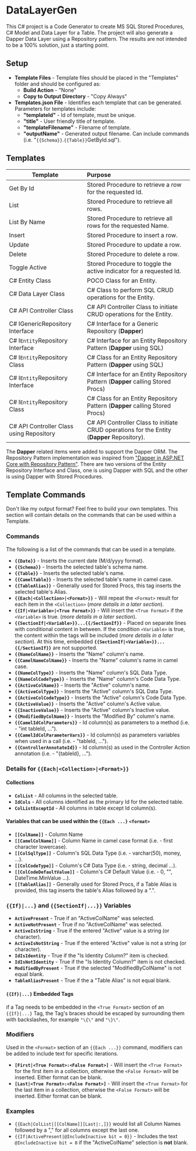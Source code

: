 # DataLayerGen

This C# project is a Code Generator to create MS SQL Stored Procedures, C# Model and Data Layer for a Table. The project will also generate a Dapper Data Layer using a Repository pattern.  The results are not intended to be a 100% solution, just a starting point.

## Setup

* **Template Files** - Template files should be placed in the "Templates" folder and should be configured as:
  * **Build Action** - "None"
  * **Copy to Output Directory** - "Copy Always"
* **Templates.json File** - Identifies each template that can be generated. Parameters for templates include:
  * **"templateId"** - Id of template, must be unique.
  * **"title"** - User friendly title of template.
  * **"templateFilename"** - Filename of template.
  * **"outputName"** - Generated output filename.  Can include commands (i.e. "`{{Schema}}`.`{{Table}}`GetById.sql").

## Templates

| Template | Purpose |
| --- | :--- |
| Get By Id | Stored Procedure to retrieve a row for the requested Id. |
| List | Stored Procedure to retrieve all rows. |
| List By Name | Stored Procedure to retrieve all rows for the requested Name. |
| Insert | Stored Procedure to insert a row. |
| Update | Stored Procedure to update a row. |
| Delete | Stored Procedure to delete a row. |
| Toggle Active | Stored Procedure to toggle the active indicator for a requested Id. |
| C# Entity Class | POCO Class for an Entity. |
| C# Data Layer Class | C# Class to perform SQL CRUD operations for the Entity. |
| C# API Controller Class | C# API Controller Class to initiate CRUD operations for the Entity. |
|C# IGenericRepository Interface|C# Interface for a Generic Repository (**Dapper**)|
|C# I`Entity`Repository Interface|C# Interface for an Entity Repository Pattern (**Dapper** using SQL)|
|C# I`Entity`Repository Class|C# Class for an Entity Repository Pattern (**Dapper** using SQL)|
|C# I`Entity`Repository Interface|C# Interface for an Entity Repository Pattern (__Dapper__ calling Stored Procs)|
|C# I`Entity`Repository Class|C# Class for an Entity Repository Pattern (**Dapper** calling Stored Procs)|
|C# API Controller Class using Repository | C# API Controller Class to initiate CRUD operations for the Entity (**Dapper** Repository). |

The **Dapper** related items were added to support the Dapper ORM.  The Repository Pattern implementation was inspired from ["Dapper in ASP.NET Core with Repository Pattern"](https://codewithmukesh.com/blog/dapper-in-aspnet-core/).  There are two versions of the Entity Repository Interface and Class, one is using Dapper with SQL and the other is using Dapper with Stored Procedures.

## Template Commands

Don't like my output format?  Feel free to build your own templates.  This section will contain details on the commands that can be used within a Template.

### Commands

The following is a list of the commands that can be used in a template.

* **`{{Date}}`** - Inserts the current date (M/d/yyyy format).
* **`{{Schema}}`** - Inserts the selected table's schema name.
* **`{{Table}}`** - Inserts the selected table's name.
* **`{{CamelTable}}`** - Inserts the selected table's name in camel case.
* **`{{TableAlias}}`** - Generally used for Stored Procs, this tag inserts the selected table's Alias.
* **`{{Each|<Collection>|<Format>}}`** - Will repeat the `<Format>` result for each item in the `<Collection>` (*more details in a later section*).
* **`{{If|<Variable>|<True Format>}}`** - Will insert the `<True Format>` if the `<Variable>` is true.  (*more details in a later section*).
* **`{{SectionIf|<Variable>}}...{{/SectionIf}}`** - Placed on separate lines with conditional content in between.  If the condition `<Variable>` is true, the content within the tags will be included (*more details in a later section*).  At this time, embedded **`{{SectionIf|<Variable>}}...{{/SectionIf}}`** are not supported.
* **`{{NameColName}}`** - Inserts the "Name" column's name.
* **`{{CamelNameColName}}`** - Inserts the "Name" column's name in camel case.
* **`{{NameColType}}`** - Inserts the "Name" column's SQL Data Type.
* **`{{NameColCodeType}}`** - Inserts the "Name" column's Code Data Type.
* **`{{ActiveColName}}`** - Inserts the "Active" column's name.
* **`{{ActiveColType}}`** - Inserts the "Active" column's SQL Data Type.
* **`{{ActiveColCodeType}}`** - Inserts the "Active" column's Code Data Type.
* **`{{ActiveValue}}`** - Inserts the "Active" column's Active value.
* **`{{InactiveValue}}`** - Inserts the "Active" column's Inactive value.
* **`{{ModifiedByColName}}`** - Inserts the "Modified By" column's name.
* **`{{CamelIdColParameters}}`** - Id column(s) as parameters to a method (i.e. - "int tableId, ...").
* **`{{CamelIdColParameterVars}}`** - Id column(s) as parameters variables when used in a call (i.e. - "tableId, ...").
* **`{{ControllerAnnotateId}}`** - Id column(s) as used in the Controller Action annotation (i.e. - "{tableId}, ...").

### Details for `{{Each|<Collection>|<Format>}}`

#### Collections

* **`ColList`** - All columns in the selected table.
* **`IdCols`** - All columns identified as the primary Id for the selected table.
* **`ColListExceptId`** - All columns in table except Id column(s).

#### Variables that can be used within the `{{Each ...}` `<format>`

* **`[[ColName]]`** - Column Name
* **`[[CamelColName]]`** - Column Name in camel case format (i.e. - first character lowercase).
* **`[[ColSqlType]]`** - Column's SQL Data Type (i.e. - varchar(50), money, ...).
* **`[[ColCodeType]]`** - Column's C# Data Type (i.e. - string, decimal ...).
* **`[[ColCodeDefaultValue]]`** - Column's C# Default Value (i.e. - 0, "", DateTime.MinValue ...).
* **`[[TableAlias]]`** - Generally used for Stored Procs, if a Table Alias is provided, this tag inserts the table's Alias followed by a ".".

### `{{If}|...}` and `{{SectionIf|...}}` Variables

* **`ActivePresent`** - True if an "ActiveColName" was selected.
* **`ActiveNotPresent`** - True if no "ActiveColName" was selected.
* **`ActiveIsString`** - True if the entered "Active" value is a string (or character).
* **`ActiveIsNotString`** - True if the entered "Active" value is not a string (or character).
* **`IdIsIdentity`** - True if the "Is Identity Column?" item is checked.
* **`IdIsNotIdentity`** - True if the "Is Identity Column?" item is not checked.
* **`ModifiedByPresent`** - True if the selected "ModifiedByColName" is not equal blank.
* **`TableAliasPresent`** - True if the a "Table Alias" is not equal blank.

#### `{{If}|...}` Embedded Tags

if a Tag needs to be embedded in the `<True Format>` section of an `{{If}|...}` Tag, the Tag's braces should be escaped by surrounding them with backslashes, for example `"\{\"` and `"\}\"`.

### Modifiers

Used in the `<Format>` section of an `{{Each ...}}` command, modifiers can be added to include text for specific iterations.

* **`[First|<True Format>:<False Format>]`** - Will insert the `<True Format>` for the first item in a collection, otherwise the `<False Format>` will be inserted.  Either format can be blank.
* **`[Last|<True Format>:<False Format>]`** - Will insert the `<True Format>` for the last item in a collection, otherwise the `<False Format>` will be inserted.  Either format can be blank.

### Examples

* `{{Each|ColList|[[ColName]][Last|:,]}}` would list all Column Names followed by a "," for all columns except the last one.
* `{{If|ActivePresent|@IncludeInactive bit = 0}}` - Includes the text `@IncludeInactive bit = 0` if the "ActiveColName" selection is **not** blank.
